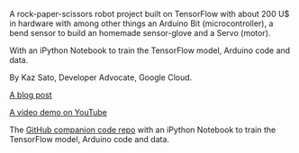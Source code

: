 A rock-paper-scissors robot project built on TensorFlow with about 200 U$ in hardware with 
among other things an Arduino Bit (microcontroller), a bend sensor to build an homemade sensor-glove and a Servo (motor).

With an iPython Notebook to train the TensorFlow model, Arduino code and data.

By Kaz Sato, Developer Advocate, Google Cloud.

[A blog post](https://goo.gl/ahwAjg)

[A video demo on YouTube](https://goo.gl/nQuNjB)

The [GitHub companion code repo](https://goo.gl/Hu5M2u) with an iPython Notebook to train the TensorFlow model, Arduino code and data.
